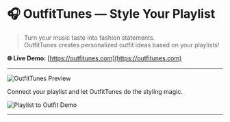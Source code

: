 # 🎧 OutfitTunes — Style Your Playlist

> Turn your music taste into fashion statements.  
> OutfitTunes creates personalized outfit ideas based on your playlists!

**🌐 Live Demo:** [https://outfitunes.com](https://outfitunes.com)

---

![OutfitTunes Preview](https://github.com/user-attachments/assets/5c9c7a69-b54b-4272-b628-29b05ea8ea4b)

Connect your playlist and let OutfitTunes do the styling magic.

![Playlist to Outfit Demo](https://github.com/user-attachments/assets/327f709f-cf03-4f45-98e5-ba32e393ba01)

---
